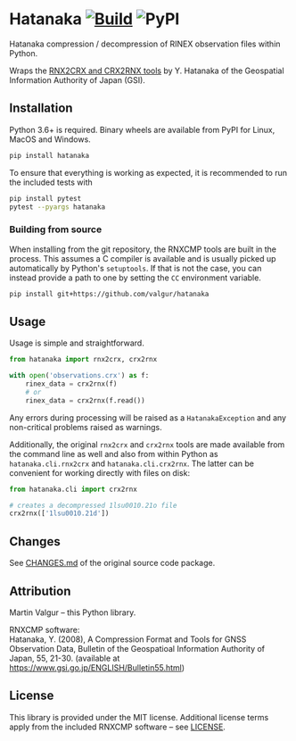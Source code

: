 # Hatanaka [![Build](https://github.com/valgur/hatanaka/actions/workflows/build.yml/badge.svg?event=push)](https://github.com/valgur/hatanaka/actions/workflows/build.yml) ![PyPI](https://img.shields.io/pypi/v/hatanaka)

Hatanaka compression / decompression of RINEX observation files within Python.

Wraps the [RNX2CRX and CRX2RNX tools](https://terras.gsi.go.jp/ja/crx2rnx.html) by Y. Hatanaka of the Geospatial
Information Authority of Japan (GSI).

## Installation

Python 3.6+ is required. Binary wheels are available from PyPI for Linux, MacOS and Windows.

```bash
pip install hatanaka
```

To ensure that everything is working as expected, it is recommended to run the included tests with

```bash
pip install pytest
pytest --pyargs hatanaka
```

### Building from source

When installing from the git repository, the RNXCMP tools are built in the process. This assumes a C compiler is available and is usually picked up automatically by Python's `setuptools`. If that is not the case, you can instead provide a path to one by setting the `CC` environment variable.

```bash
pip install git+https://github.com/valgur/hatanaka
```

## Usage

Usage is simple and straightforward.

```python
from hatanaka import rnx2crx, crx2rnx

with open('observations.crx') as f:
    rinex_data = crx2rnx(f)
    # or
    rinex_data = crx2rnx(f.read())
```

Any errors during processing will be raised as a `HatanakaException` and any non-critical problems raised as warnings.

Additionally, the original `rnx2crx` and `crx2rnx` tools are made available from
the command line as well and also from within Python as `hatanaka.cli.rnx2crx` and `hatanaka.cli.crx2rnx`.
The latter can be convenient for working directly with files on disk:

```python
from hatanaka.cli import crx2rnx

# creates a decompressed 1lsu0010.21o file
crx2rnx(['1lsu0010.21d'])
```

## Changes

See [CHANGES.md](rnxcmp/docs/CHANGES.md) of the original source code package.

## Attribution

Martin Valgur – this Python library.

RNXCMP software:<br>
Hatanaka, Y. (2008), A Compression Format and Tools for GNSS Observation Data, Bulletin of the Geospatioal Information
Authority of Japan, 55, 21-30.
(available at https://www.gsi.go.jp/ENGLISH/Bulletin55.html)

## License
This library is provided under the MIT license.
Additional license terms apply from the included RNXCMP software – see [LICENSE](LICENSE).
